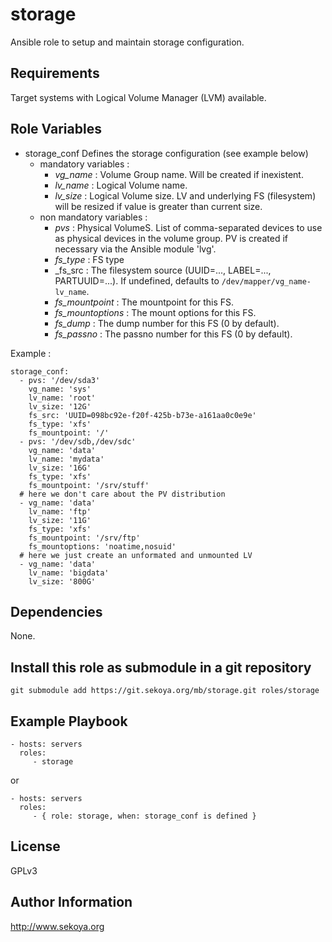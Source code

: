 # storage

Ansible role to setup and maintain storage configuration.

## Requirements

Target systems with Logical Volume Manager (LVM) available.

## Role Variables

- storage_conf
  Defines the storage configuration (see example below)
  - mandatory variables :
    - _vg_name_ : Volume Group name. Will be created if inexistent.
    - _lv_name_ : Logical Volume name.
    - _lv_size_ : Logical Volume size. LV and underlying FS (filesystem) will
      be resized if value is greater than current size.
  - non mandatory variables :
    - _pvs_ : Physical VolumeS. List of comma-separated devices to use as
      physical devices in the volume group. PV is created if necessary via the
      Ansible module 'lvg'.
    - _fs_type_ : FS type
    - _fs_src : The filesystem source (UUID=..., LABEL=..., PARTUUID=...). If undefined, defaults to `/dev/mapper/vg_name-lv_name`.
    - _fs_mountpoint_ : The mountpoint for this FS.
    - _fs_mountoptions_ : The mount options for this FS.
    - _fs_dump_ : The dump number for this FS (0 by default).
    - _fs_passno_ : The passno number for this FS (0 by default).

Example :

    storage_conf:
      - pvs: '/dev/sda3'
        vg_name: 'sys'
        lv_name: 'root'
        lv_size: '12G'
        fs_src: 'UUID=098bc92e-f20f-425b-b73e-a161aa0c0e9e'
        fs_type: 'xfs'
        fs_mountpoint: '/'
      - pvs: '/dev/sdb,/dev/sdc'
        vg_name: 'data'
        lv_name: 'mydata'
        lv_size: '16G'
        fs_type: 'xfs'
        fs_mountpoint: '/srv/stuff'
      # here we don't care about the PV distribution
      - vg_name: 'data'
        lv_name: 'ftp'
        lv_size: '11G'
        fs_type: 'xfs'
        fs_mountpoint: '/srv/ftp'
        fs_mountoptions: 'noatime,nosuid'
      # here we just create an unformated and unmounted LV
      - vg_name: 'data'
        lv_name: 'bigdata'
        lv_size: '800G'

## Dependencies

None.

## Install this role as submodule in a git repository

`git submodule add https://git.sekoya.org/mb/storage.git roles/storage`

## Example Playbook

    - hosts: servers
      roles:
         - storage
or

    - hosts: servers
      roles:
         - { role: storage, when: storage_conf is defined }

## License

GPLv3

## Author Information

http://www.sekoya.org
